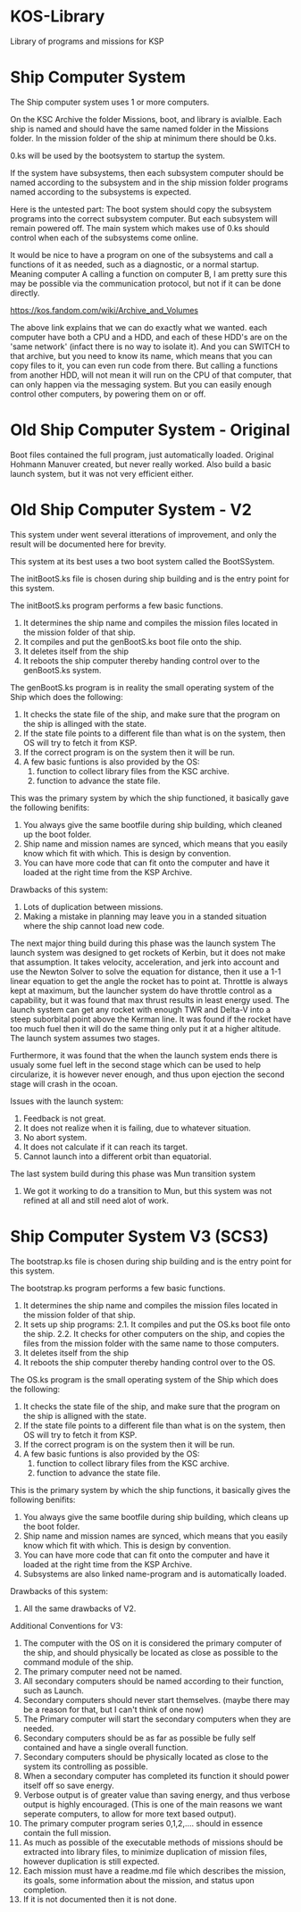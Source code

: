 # KOS-Library
Library of programs and missions for KSP

# Ship Computer System
The Ship computer system uses 1 or more computers.

On the KSC Archive the folder Missions, boot, and library is avialble.
Each ship is named and should have the same named folder in the Missions folder. 
In the mission folder of the ship at minimum there should be 0.ks.

0.ks will be used by the bootsystem to startup the system.

If the system have subsystems, then each subsystem computer should be named according to the subsystem and in the ship mission folder programs named according to the subsystems is expected. 

Here is the untested part:
The boot system should copy the subsystem programs into the correct subsystem computer. But each subsystem will remain powered off.
The main system which makes use of 0.ks should control when each of the subsystems come online.

It would be nice to have a program on one of the subsystems and call a functions of it as needed, such as a diagnostic, or a normal startup. 
Meaning computer A calling a function on computer B, I am pretty sure this may be possible via the communication protocol, but not if it can be done directly. 

https://kos.fandom.com/wiki/Archive_and_Volumes

The above link explains that we can do exactly what we wanted. 
each computer have both a CPU and a HDD, and each of these HDD's are on the 'same network' (infact there is no way to isolate it). And you can SWITCH to that archive, but you need to know its name, which means that you can copy files to it, you can even run code from there. But calling a functions from another HDD, will not mean it will run on the CPU of that computer, that can only happen via the messaging system. 
But you can easily enough control other computers, by powering them on or off.




# Old Ship Computer System - Original
Boot files contained the full program, just automatically loaded.
Original Hohmann Manuver created, but never really worked.
Also build a basic launch system, but it was not very efficient either.

# Old Ship Computer System - V2
This system under went several itterations of improvement, and only the result will be documented here for brevity.

This system at its best uses a two boot system called the BootSSystem.

The initBootS.ks file is chosen during ship building and is the entry point for this system.

The initBootS.ks program performs a few basic functions.
1. It determines the ship name and compiles the mission files located in the mission folder of that ship.
2. It compiles and put the genBootS.ks boot file onto the ship.
3. It deletes itself from the ship
4. It reboots the ship computer thereby handing control over to the genBootS.ks system.

The genBootS.ks program is in reality the small operating system of the Ship which does the following:
1. It checks the state file of the ship, and make sure that the program on the ship is allinged with the state.
2. If the state file points to a different file than what is on the system, then OS will try to fetch it from KSP.
3. If the correct program is on the system then it will be run.
4. A few basic funtions is also provided by the OS:
    1. function to collect library files from the KSC archive.
    2. function to advance the state file.

This was the primary system by which the ship functioned, it basically gave the following benifits:
1. You always give the same bootfile during ship building, which cleaned up the boot folder.
2. Ship name and mission names are synced, which means that you easily know which fit with which. This is design by convention.
3. You can have more code that can fit onto the computer and have it loaded at the right time from the KSP Archive. 

Drawbacks of this system:
1. Lots of duplication between missions.
2. Making a mistake in planning may leave you in a standed situation where the ship cannot load new code.

The next major thing build during this phase was the launch system
The launch system was designed to get rockets of Kerbin, but it does not make that assumption. 
It takes velocity, acceleration, and jerk into account and use the Newton Solver to solve the equation for distance, then it use a 1-1 linear equation to get the angle the rocket has to point at. 
Throttle is always kept at maximum, but the launcher system do have throttle control as a capability, but it was found that max thrust results in least energy used. 
The launch system can get any rocket with enough TWR and Delta-V into a steep suborbital point above the Kerman line. 
It was found if the rocket have too much fuel then it will do the same thing only put it at a higher altitude.
The launch system assumes two stages.

Furthermore, it was found that the when the launch system ends there is usualy some fuel left in the second stage which can be used to help circularize, it is however never enough, and thus upon ejection the second stage will crash in the ocoan. 

Issues with the launch system:
1. Feedback is not great.
2. It does not realize when it is failing, due to whatever situation. 
3. No abort system.
4. It does not calculate if it can reach its target.
5. Cannot launch into a different orbit than equatorial.

The last system build during this phase was Mun transition system
1. We got it working to do a transition to Mun, but this system was not refined at all and still need alot of work.


# Ship Computer System V3 (SCS3)

The bootstrap.ks file is chosen during ship building and is the entry point for this system.

The bootstrap.ks program performs a few basic functions.
1. It determines the ship name and compiles the mission files located in the mission folder of that ship.
2. It sets up ship programs:
    2.1. It compiles and put the OS.ks boot file onto the ship.
    2.2. It checks for other computers on the ship, and copies the files from the mission folder with the same name to those computers.
3. It deletes itself from the ship
4. It reboots the ship computer thereby handing control over to the OS.

The OS.ks program is the small operating system of the Ship which does the following:
1. It checks the state file of the ship, and make sure that the program on the ship is alligned with the state.
2. If the state file points to a different file than what is on the system, then OS will try to fetch it from KSP.
3. If the correct program is on the system then it will be run.
4. A few basic funtions is also provided by the OS:
    1. function to collect library files from the KSC archive.
    2. function to advance the state file.


This is the primary system by which the ship functions, it basically gives the following benifits:
1. You always give the same bootfile during ship building, which cleans up the boot folder.
2. Ship name and mission names are synced, which means that you easily know which fit with which. This is design by convention.
3. You can have more code that can fit onto the computer and have it loaded at the right time from the KSP Archive. 
4. Subsystems are also linked name-program and is automatically loaded.

Drawbacks of this system:
1. All the same drawbacks of V2.


Additional Conventions for V3:
1. The computer with the OS on it is considered the primary computer of the ship, and should physically be located as close as possible to the command module of the ship. 
2. The primary computer need not be named.
3. All secondary computers should be named according to their function, such as Launch.
4. Secondary computers should never start themselves. (maybe there may be a reason for that, but I can't think of one now)
5. The Primary computer will start the secondary computers when they are needed.
6. Secondary computers should be as far as possible be fully self contained and have a single overall function. 
7. Secondary computers should be physically located as close to the system its controlling as possible.
8. When a secondary computer has completed its function it should power itself off so save energy.
9. Verbose output is of greater value than saving energy, and thus verbose output is highly encouraged. (This is one of the main reasons we want seperate computers, to allow for more text based output).
10. The primary computer program series 0,1,2,.... should in essence contain the full mission. 
11. As much as possible of the executable methods of missions should be extracted into library files, to minimize duplication of mission files, however duplication is still expected.
12. Each mission must have a readme.md file which describes the mission, its goals, some information about the mission, and status upon completion. 
13. If it is not documented then it is not done.